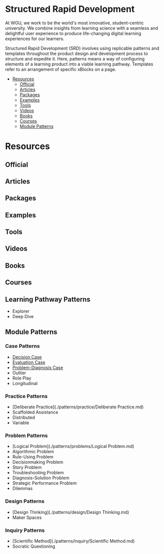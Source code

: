 # Structured Rapid Development

At WGU, we work to be the world's most innovative, student-centric university. We combine insights from learning science with a seamless and delightful user experience to produce life-changing digital learning experiences for our learners.

Structured Rapid Development (SRD) involves using replicable patterns and templates throughout the product design and development process to structure and expedite it. Here, patterns means a way of configuring elements of a learning product into a viable learning pathway. Templates refer to an arrangement of specific xBlocks on a page. 


- [Resources](#resources)
  - [Official](#official)
  - [Articles](#articles)
  - [Packages](#packages)
  - [Examples](#examples)
  - [Tools](#tools)
  - [Videos](#videos)
  - [Books](#books)
  - [Courses](#courses)
  - [Module Patterns](#modulepatterns)

# Resources
## Official
## Articles
## Packages
## Examples
## Tools
## Videos
## Books
## Courses

## Learning Pathway Patterns
- Explorer
- Deep Dive

## Module Patterns
### Case Patterns
- [Decision Case](./patterns/cases/DecisionCase.md)
- [Evaluation Case](./patterns/cases/EvaluationCase.md)
- [Problem-Diagnosis Case](./patterns/cases/ProblemDiagnosisCase.md)
- Outlier
- Role Play
- Longitudinal

### Practice Patterns
- [Deliberate Practice](./patterns/practice/Deliberate Practice.md)
- Scaffolded Assistance
- Distributed
- Variable

### Problem Patterns
- [Logical Problem](./patterns/problems/Logical Problem.md)
- Algorithmic Problem
- Rule-Using Problem
- Decisionmaking Problem
- Story Problem
- Troubleshooting Problem
- Diagnosis-Solution Problem
- Strategic Performance Problem
- Dilemmas

### Design Patterns
- [Design Thinking](./patterns/design/Design Thinking.md)
- Maker Spaces

### Inquiry Patterns
- [Scientific Method](./patterns/inquiry/Scientific Method.md)
- Socratic Questioning
